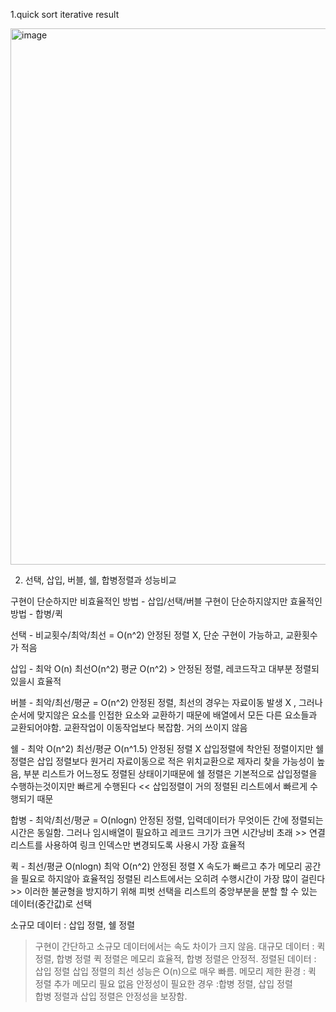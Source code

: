 1.quick sort iterative result

<img width="858" alt="image" src="https://github.com/user-attachments/assets/7b9a232d-f288-49d9-8ade-0e212ce71692">

2. 선택, 삽입, 버블, 쉘, 합병정렬과 성능비교

구현이 단순하지만 비효율적인 방법 - 삽입/선택/버블
구현이 단순하지않지만 효율적인 방법 - 합병/퀵 

선택 - 비교횟수/최악/최선 = O(n^2) 안정된 정렬 X, 단순 구현이 가능하고, 교환횟수가 적음

삽입 - 최악 O(n) 최선O(n^2) 평균 O(n^2) > 안정된 정렬, 레코드작고 대부분 정렬되있을시 효율적

버블 - 최악/최선/평균 = O(n^2) 안정된 정렬, 최선의 경우는 자료이동 발생 X , 그러나 순서에 맞지않은 요소를 인접한 요소와 교환하기 때문에 
배열에서 모든 다른 요소들과 교환되어야함. 교환작업이 이동작업보다 복잡함. 거의 쓰이지 않음 

쉘 - 최악 O(n^2) 최선/평균 O(n^1.5) 안정된 정렬 X 삽입정렬에 착안된 정렬이지만 쉘 정렬은 삽입 정렬보다 원거리 자료이동으로 적은 위치교환으로 제자리 찾을 가능성이 높음,
부분 리스트가 어느정도 정렬된 상태이기때문에 쉘 정렬은 기본적으로 삽입정렬을 수행하는것이지만 빠르게 수행된다 << 삽입정렬이 거의 정렬된 리스트에서 빠르게 수행되기 때문

합병 - 최악/최선/평균 = O(nlogn) 안정된 정렬, 입력데이터가 무엇이든 간에 정렬되는 시간은 동일함. 
그러나 임시배열이 필요하고 레코드 크기가 크면 시간낭비 초래 >> 연결리스트를 사용하여 링크 인덱스만 변경되도록 사용시 가장 효율적 

퀵 - 최선/평균 O(nlogn) 최악 O(n^2) 안정된 정렬 X 속도가 빠르고 추가 메모리 공간을 필요로 하지않아 효율적임
정렬된 리스트에서는 오히려 수행시간이 가장 많이 걸린다 >> 이러한 불균형을 방지하기 위해 피벗 선택을 리스트의 중앙부분을 분할 할 수 있는 데이터(중간값)로 선택 

소규모 데이터 :	삽입 정렬, 쉘 정렬	
> 구현이 간단하고 소규모 데이터에서는 속도 차이가 크지 않음.
대규모 데이터 :	퀵 정렬, 합병 정렬
> 퀵 정렬은 메모리 효율적, 합병 정렬은 안정적.
정렬된 데이터 :	삽입 정렬
삽입 정렬의 최선 성능은 O(n)으로 매우 빠름.
메모리 제한 환경	: 퀵 정렬
> 추가 메모리 필요 없음
안정성이 필요한 경우 :합병 정렬, 삽입 정렬	
> 합병 정렬과 삽입 정렬은 안정성을 보장함.
